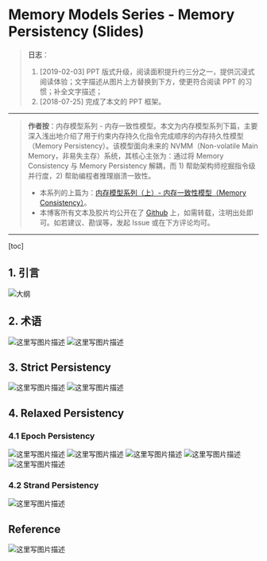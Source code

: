 # Memory Models Series - Memory Persistency (Slides)

> **日志**：
>
> 1. [2019-02-03] PPT 版式升级，阅读面积提升约三分之一，提供沉浸式阅读体验；文字描述从图片上方替换到下方，使更符合阅读 PPT 的习惯；补全文字描述；
> 1. [2018-07-25] 完成了本文的 PPT 框架。

---

> **作者按**：内存模型系列 - 内存一致性模型。本文为内存模型系列下篇，主要深入浅出地介绍了用于约束内存持久化指令完成顺序的内存持久性模型（Memory Persistency）。该模型面向未来的 NVMM（Non-volatile Main Memory，非易失主存）系统，其核心主张为：通过将 Memory Consistency 与 Memory Persistency 解耦，而 1) 帮助架构师挖掘指令级并行度，2) 帮助编程者推理崩溃一致性。
>
> - 本系列的上篇为：[内存模型系列（上）- 内存一致性模型（Memory Consistency）](https://blog.csdn.net/maokelong95/article/details/80727952)。
> - 本博客所有文本及胶片均公开在了 [Github](https://github.com/maokelong/CSDN-maokelong95) 上，如需转载，注明出处即可。如若建议、勘误等，发起 Issue 或在下方评论均可。
---

[toc]

## 1. 引言
![大纲](https://img-blog.csdn.net/20180725111923573?watermark/2/text/aHR0cHM6Ly9ibG9nLmNzZG4ubmV0L21hb2tlbG9uZzk1/font/5a6L5L2T/fontsize/400/fill/I0JBQkFCMA==/dissolve/70)

## 2. 术语

![这里写图片描述](https://img-blog.csdn.net/20180725111937867?watermark/2/text/aHR0cHM6Ly9ibG9nLmNzZG4ubmV0L21hb2tlbG9uZzk1/font/5a6L5L2T/fontsize/400/fill/I0JBQkFCMA==/dissolve/70)
![这里写图片描述](https://img-blog.csdn.net/20180725111949914?watermark/2/text/aHR0cHM6Ly9ibG9nLmNzZG4ubmV0L21hb2tlbG9uZzk1/font/5a6L5L2T/fontsize/400/fill/I0JBQkFCMA==/dissolve/70)
## 3. Strict Persistency
![这里写图片描述](https://img-blog.csdn.net/20180725112000334?watermark/2/text/aHR0cHM6Ly9ibG9nLmNzZG4ubmV0L21hb2tlbG9uZzk1/font/5a6L5L2T/fontsize/400/fill/I0JBQkFCMA==/dissolve/70)
![这里写图片描述](https://img-blog.csdn.net/20180725112012767?watermark/2/text/aHR0cHM6Ly9ibG9nLmNzZG4ubmV0L21hb2tlbG9uZzk1/font/5a6L5L2T/fontsize/400/fill/I0JBQkFCMA==/dissolve/70)
## 4. Relaxed Persistency


### 4.1 Epoch Persistency
![这里写图片描述](https://img-blog.csdn.net/2018072511204068?watermark/2/text/aHR0cHM6Ly9ibG9nLmNzZG4ubmV0L21hb2tlbG9uZzk1/font/5a6L5L2T/fontsize/400/fill/I0JBQkFCMA==/dissolve/70)
![这里写图片描述](https://img-blog.csdn.net/20180725112049335?watermark/2/text/aHR0cHM6Ly9ibG9nLmNzZG4ubmV0L21hb2tlbG9uZzk1/font/5a6L5L2T/fontsize/400/fill/I0JBQkFCMA==/dissolve/70)
![这里写图片描述](https://img-blog.csdn.net/20180725112057105?watermark/2/text/aHR0cHM6Ly9ibG9nLmNzZG4ubmV0L21hb2tlbG9uZzk1/font/5a6L5L2T/fontsize/400/fill/I0JBQkFCMA==/dissolve/70)
![这里写图片描述](https://img-blog.csdn.net/20180725112104629?watermark/2/text/aHR0cHM6Ly9ibG9nLmNzZG4ubmV0L21hb2tlbG9uZzk1/font/5a6L5L2T/fontsize/400/fill/I0JBQkFCMA==/dissolve/70)
![这里写图片描述](https://img-blog.csdn.net/20180725112114403?watermark/2/text/aHR0cHM6Ly9ibG9nLmNzZG4ubmV0L21hb2tlbG9uZzk1/font/5a6L5L2T/fontsize/400/fill/I0JBQkFCMA==/dissolve/70)

### 4.2 Strand Persistency
![这里写图片描述](https://img-blog.csdn.net/20180725112136813?watermark/2/text/aHR0cHM6Ly9ibG9nLmNzZG4ubmV0L21hb2tlbG9uZzk1/font/5a6L5L2T/fontsize/400/fill/I0JBQkFCMA==/dissolve/70)

## Reference
![这里写图片描述](https://img-blog.csdn.net/20180725112143903?watermark/2/text/aHR0cHM6Ly9ibG9nLmNzZG4ubmV0L21hb2tlbG9uZzk1/font/5a6L5L2T/fontsize/400/fill/I0JBQkFCMA==/dissolve/70)
